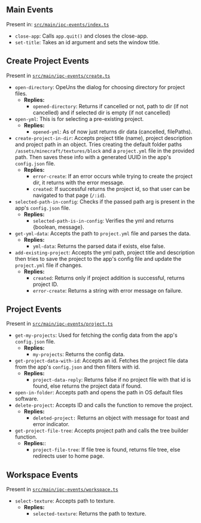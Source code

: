 ## Main Events

Present in: [`src/main/ipc-events/index.ts`](/src/main/ipc-events/index.ts)

- `close-app`: Calls `app.quit()` and closes the close-app.
- `set-title`: Takes an id argument and sets the window title.

## Create Project Events

Present in [`src/main/ipc-events/create.ts`](/src/main/ipc-events/create.ts)

- `open-directory`: OpeUns the dialog for choosing directory for project files.
  - **Replies:**
    - `opened-directory`: Returns if cancelled or not, path to dir (if not cancelled) and if selected dir is empty (if not cancelled)
- `open-yml`: This is for selecting a pre-existing project.
  - **Replies:**
    - `opened-yml`: As of now just returns dir data (cancelled, filePaths).
- `create-project-in-dir`: Accepts project title (name), project description and project path in an object. Tries creating the default folder paths `/assets/minecraft/textures/block` and a `project.yml` file in the provided path. Then saves these info with a generated UUID in the app's `config.json` file.
  - **Replies:**
    - `error-create`: If an error occurs while trying to create the project dir, it returns with the error message.
    - `created`: If successful returns the project id, so that user can be navigated to that page (`/:id`).
- `selected-path-in-config`: Checks if the passed path arg is present in the app's `config.json` file.
  - **Replies:**
    - `selected-path-is-in-config`: Verifies the yml and returns {boolean, message}.
- `get-yml-data`: Accepts the path to `project.yml` file and parses the data.
  - **Replies:**
    - `yml-data`: Returns the parsed data if exists, else false.
- `add-existing-project`: Accepts the yml path, project title and description then tries to save the project to the app's config file and update the `project.yml` file if changes.
  - **Replies:**
    - `created`: Returns only if project addition is successful, returns project ID.
    - `error-create`: Returns a string with error message on failure.

## Project Events

Present in [`src/main/ipc-events/project.ts`](/src/main/ipc-events/project.ts)

- `get-my-projects`: Used for fetching the config data from the app's `config.json` file.
  - **Replies:**
    - `my-projects`: Returns the config data.
- `get-project-data-with-id`: Accepts an id. Fetches the project file data from the app's `config.json` and then filters with id.
  - **Replies:**
    - `project-data-reply`: Returns false if no project file with that id is found, else returns the project data if found.
- `open-in-folder`: Accepts path and opens the path in OS default files software.
- `delete-project`: Accepts ID and calls the function to remove the project.
  - **Replies:**
    - `deleted-project:` Returns an object with message for toast and error indicator.
- `get-project-file-tree`: Accepts project path and calls the tree builder function.
  - **Replies:**:
    - `project-file-tree`: If file tree is found, returns file tree, else redirects user to home page.

## Workspace Events

Present in [`src/main/ipc-events/workspace.ts`](/src/main/ipc-events/workspace.ts)

- `select-texture`: Accepts path to texture.
  - **Replies:**
    - `selected-texture`: Returns the path to texture.
